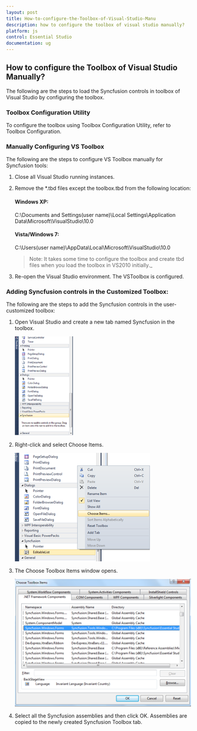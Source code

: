 ```yaml
---
layout: post
title: How-to-configure-the-Toolbox-of-Visual-Studio-Manu
description: how to configure the toolbox of visual studio manually?
platform: js
control: Essential Studio
documentation: ug
---
```


## How to configure the Toolbox of Visual Studio Manually?

The following are the steps to load the Syncfusion controls in toolbox of Visual Studio by configuring the toolbox.

### Toolbox Configuration Utility

To configure the toolbox using Toolbox Configuration Utility, refer to Toolbox Configuration.

### Manually Configuring VS Toolbox

The following are the steps to configure VS Toolbox manually for Syncfusion tools:

1. Close all Visual Studio running instances.
2. Remove the *.tbd files except the toolbox.tbd from the following location:

   #### Windows XP: 

   C:\Documents and Settings\(user name)\Local Settings\Application Data\Microsoft\VisualStudio\10.0

   #### Vista/Windows 7:

   C:\Users\(user name)\AppData\Local\Microsoft\VisualStudio\10.0

   > Note: It takes some time to configure the toolbox and create tbd files when you load the toolbox in VS2010 initially._

3. Re-open the Visual Studio environment. The VSToolbox is configured.

### Adding Syncfusion controls in the Customized Toolbox:

The following are the steps to add the Syncfusion controls in the user-customized toolbox:

1. Open Visual Studio and create a new tab named Syncfusion in the toolbox.

   ![](Manually-Configuring-VS-Toolbox_images/Manually-Configuring-VS-Toolbox_img2.png)

2. Right-click and select Choose Items.

   ![](Manually-Configuring-VS-Toolbox_images/Manually-Configuring-VS-Toolbox_img3.png)

3. The Choose Toolbox Items window opens.

   ![](Manually-Configuring-VS-Toolbox_images/Manually-Configuring-VS-Toolbox_img4.png)

4. Select all the Syncfusion assemblies and then click OK. Assemblies are copied to the newly created Syncfusion Toolbox tab. 
